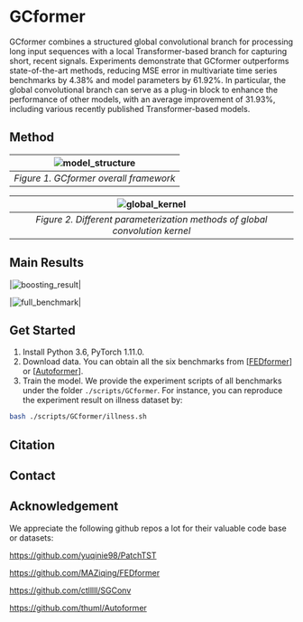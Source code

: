 # GCformer

GCformer combines a structured global convolutional branch for processing long input sequences with a local Transformer-based branch for capturing short, recent signals.
Experiments demonstrate that GCformer outperforms state-of-the-art methods, reducing MSE error in multivariate time series benchmarks by 4.38\% and model parameters by 61.92\%. In particular, the global convolutional branch can serve as a plug-in block to enhance the performance of other models, with an average improvement of 31.93\%, including various recently published Transformer-based models.

## Method

|![model_structure](https://github.com/zyj-111/GCformer/assets/52376036/6a0ccb38-7600-418d-a0ad-39740ba76773)|
|:--:| 
| *Figure 1. GCformer overall framework* |

|![global_kernel](https://github.com/zyj-111/GCformer/assets/52376036/5ea13caf-6fa9-4f40-a205-beee422e0d6d)|
|:--:| 
| *Figure 2. Different parameterization methods of global convolution kernel* |

## Main Results
|![boosting_result](https://github.com/zyj-111/GCformer/assets/52376036/d0e8b7ba-aab1-40f9-aafe-ccd4e263e545)|

|![full_benchmark](https://github.com/zyj-111/GCformer/assets/52376036/cf701b90-94e1-4415-b7cf-41484925591b)|

## Get Started

1. Install Python 3.6, PyTorch 1.11.0.
2. Download data. You can obtain all the six benchmarks from
[[FEDformer](https://github.com/MAZiqing/FEDformer)] or [[Autoformer](https://github.com/thuml/Autoformer)].
3. Train the model. We provide the experiment scripts of all benchmarks under the folder `./scripts/GCformer`. For instance, you can reproduce the experiment result on illness dataset by:

```bash
bash ./scripts/GCformer/illness.sh
```

## Citation

## Contact

## Acknowledgement

We appreciate the following github repos a lot for their valuable code base or datasets:

https://github.com/yuqinie98/PatchTST

https://github.com/MAZiqing/FEDformer

https://github.com/ctlllll/SGConv

https://github.com/thuml/Autoformer